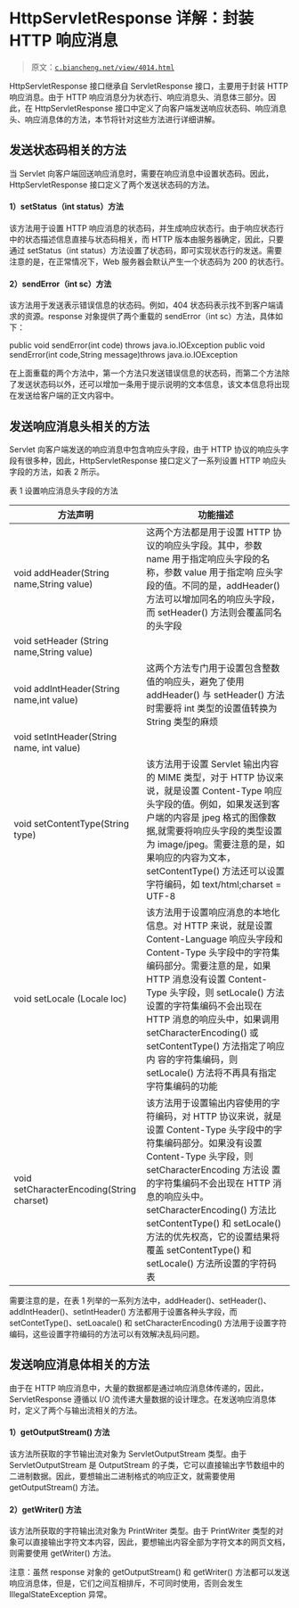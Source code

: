# HttpServletResponse 详解：封装 HTTP 响应消息

> 原文：[`c.biancheng.net/view/4014.html`](http://c.biancheng.net/view/4014.html)

HttpServletResponse 接口继承自 ServletResponse 接口，主要用于封装 HTTP 响应消息。由于 HTTP 响应消息分为状态行、响应消息头、消息体三部分。因此，在 HttpServletResponse 接口中定义了向客户端发送响应状态码、响应消息头、响应消息体的方法，本节将针对这些方法进行详细讲解。

## 发送状态码相关的方法

当 Servlet 向客户端回送响应消息时，需要在响应消息中设置状态码。因此，HttpServletResponse 接口定义了两个发送状态码的方法。

#### 1）setStatus（int status）方法

该方法用于设置 HTTP 响应消息的状态码，并生成响应状态行。由于响应状态行中的状态描述信息直接与状态码相关，而 HTTP 版本由服务器确定，因此，只要通过 setStatus（int status）方法设置了状态码，即可实现状态行的发送。需要注意的是，在正常情况下，Web 服务器会默认产生一个状态码为 200 的状态行。

#### 2）sendError（int sc）方法

该方法用于发送表示错误信息的状态码。例如，404 状态码表示找不到客户端请求的资源。response 对象提供了两个重载的 sendError（int sc）方法，具体如下：

public void sendError(int code) throws java.io.IOException
public void sendError(int code,String message)throws java.io.IOException

在上面重载的两个方法中，第一个方法只发送错误信息的状态码，而第二个方法除了发送状态码以外，还可以增加一条用于提示说明的文本信息，该文本信息将出现在发送给客户端的正文内容中。

## 发送响应消息头相关的方法

Servlet 向客户端发送的响应消息中包含响应头字段，由于 HTTP 协议的响应头字段有很多种，因此，HttpServletResponse 接口定义了一系列设置 HTTP 响应头字段的方法，如表 2 所示。

表 1 设置响应消息头字段的方法

| 方法声明 | 功能描述 |
| --- | --- |
| void addHeader(String name,String value) | 这两个方法都是用于设置 HTTP 协议的响应头字段。其中，参数 name 用于指定响应头字段的名称，参数 value 用于指定响 应头字段的值。不同的是，addHeader() 方法可以增加同名的响应头字段，而 setHeader() 方法则会覆盖同名的头字段 |
| void setHeader (String name,String value) |
| void addIntHeader(String name,int value) | 这两个方法专门用于设置包含整数值的响应头，避免了使用 addHeader() 与 setHeader() 方法时需要将 int 类型的设置值转换为 String 类型的麻烦 |
|  void setIntHeader(String name, int value) |
| void setContentType(String type) | 该方法用于设置 Servlet 输出内容的 MIME 类型，对于 HTTP 协议来说，就是设置 Content-Type 响应头字段的值。例如，如果发送到客户端的内容是 jpeg 格式的图像数据,就需要将响应头字段的类型设置为 image/jpeg。需要注意的是，如果响应的内容为文本，setContentType() 方法还可以设置字符编码，如 text/html;charset = UTF-8 |
| void setLocale (Locale loc) | 该方法用于设置响应消息的本地化信息。对 HTTP 来说，就是设置 Content-Language 响应头字段和 Content-Type 头字段中的字符集编码部分。需要注意的是，如果 HTTP 消息没有设置 Content-Type 头字段，则 setLocale() 方法设置的字符集编码不会出现在 HTTP 消息的响应头中，如果调用 setCharacterEncoding() 或 setContentType() 方法指定了响应内 容的字符集编码，则 setLocale() 方法将不再具有指定字符集编码的功能 |
| void setCharacterEncoding(String charset) | 该方法用于设置输出内容使用的字符编码，对 HTTP 协议来说，就是设置 Content-Type 头字段中的字符集编码部分。如果没有设置 Content-Type 头字段，则 setCharacterEncoding 方法设 置的字符集编码不会出现在 HTTP 消息的响应头中。setCharacterEncoding() 方法比 setContentType() 和 setLocale() 方法的优先权高，它的设置结果将覆盖 setContentType() 和 setLocale() 方法所设置的字符码表 |

需要注意的是，在表 1 列举的一系列方法中，addHeader()、setHeader()、addIntHeader()、setIntHeader() 方法都用于设置各种头字段，而 setContetType()、setLoacale() 和 setCharacterEncoding() 方法用于设置字符编码，这些设置字符编码的方法可以有效解决乱码问题。

## 发送响应消息体相关的方法

由于在 HTTP 响应消息中，大量的数据都是通过响应消息体传递的，因此，ServletResponse 遵循以 I/O 流传递大量数据的设计理念。在发送响应消息体时，定义了两个与输出流相关的方法。

#### 1）getOutputStream() 方法

该方法所获取的字节输出流对象为 ServletOutputStream 类型。由于 ServletOutputStream 是 OutputStream 的子类，它可以直接输出字节数组中的二进制数据。因此，要想输出二进制格式的响应正文，就需要使用 getOutputStream() 方法。

#### 2）getWriter() 方法

该方法所获取的字符输出流对象为 PrintWriter 类型。由于 PrintWriter 类型的对象可以直接输出字符文本内容，因此，要想输出内容全部为字符文本的网页文档，则需要使用 getWriter() 方法。

注意：虽然 response 对象的 getOutputStream() 和 getWriter() 方法都可以发送响应消息体，但是，它们之间互相排斥，不可同时使用，否则会发生 IllegalStateException 异常。